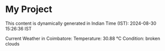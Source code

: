 # My Project

This content is dynamically generated in Indian Time (IST): 2024-08-30 15:26:36 IST


Current Weather in Coimbatore:
Temperature: 30.88 °C
Condition: broken clouds
